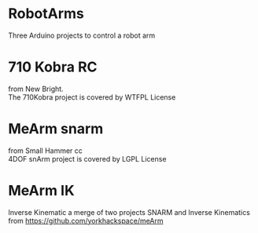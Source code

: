 # RobotArms<br>
Three Arduino projects to control a robot arm <br>
# 710 Kobra RC <br>
from New Bright.<br>The 710Kobra project is covered by WTFPL License <br>
# MeArm snarm <br>
from Small Hammer cc <br> 4DOF snArm project is covered by LGPL License <br>
# MeArm IK <br>
Inverse Kinematic a merge of two projects SNARM and Inverse Kinematics from https://github.com/yorkhackspace/meArm <br>
